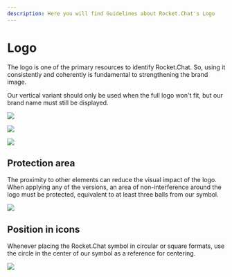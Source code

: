 ```yaml
---
description: Here you will find Guidelines about Rocket.Chat's Logo
---
```


# Logo

The logo is one of the primary resources to identify Rocket.Chat. So, using it consistently and coherently is fundamental to strengthening the brand image.

Our vertical variant should only be used when the full logo won't fit, but our brand name must still be displayed.

![](../../.gitbook/assets/01\_logo.jpg)

![](../../.gitbook/assets/02\_logo.jpg)

![](../../.gitbook/assets/03\_logo.jpg)

## Protection area

The proximity to other elements can reduce the visual impact of the logo. When applying any of the versions, an area of non-interference around the logo must be protected, equivalent to at least three balls from our symbol.

![](../../.gitbook/assets/05\_logo.jpg)

## Position in icons

Whenever placing the Rocket.Chat symbol in circular or square formats, use the circle in the center of our symbol as a reference for centering.

![](../../.gitbook/assets/06\_logo.jpg)
